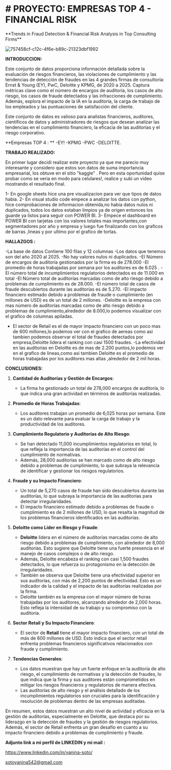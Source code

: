 

<h1> # PROYECTO: EMPRESAS TOP 4 - FINANCIAL RISK </h1>
**Trends in Fraud Detection & Financial Risk Analysis in Top Consulting Firms**

![757458cf-c12c-4f6e-b89c-21323dbf1992](https://github.com/user-attachments/assets/3713595e-70d1-4004-8e30-50182d4235f2)

**INTRODUCCION:**

Este conjunto de datos proporciona información detallada sobre la evaluación de riesgos financieros, las violaciones de cumplimiento y las tendencias de detección de fraudes en las 4 grandes firmas de consultoría: Ernst & Young (EY), PwC, Deloitte y KPMG, de 2020 a 2025. Captura métricas clave como el número de encargos de auditoría, los casos de alto riesgo, los casos de fraude detectados y las infracciones de cumplimiento. Además, explora el impacto de la IA en la auditoría, la carga de trabajo de los empleados y las puntuaciones de satisfacción del cliente.

Este conjunto de datos es valioso para analistas financieros, auditores, científicos de datos y administradores de riesgos que desean analizar las tendencias en el cumplimiento financiero, la eficacia de las auditorías y el riesgo corporativo.

**Empresas TOP 4 : **
-EY!
-KPMG
-PWC
-DELOITTE.

**TRABAJO REALIZADO:**

En primer lugar decidi realizar este proyecto ya que me parecio muy interesante y considero que estos son datos de suma importancia empresarial,  los obtuve en el sitio "kaggle" .
Pero en esta oportunidad quise probar como se veria en modo para celulares!, realice y subi un video mostrando el resultado final.

1- En google sheets hice una pre visualizacion para ver que tipos de datos habia.
2- En visual studio code empece a analizar los datos con python, hice comprobaciones de informacion obtenida,no habia datos nulos ni duplicados, todos los datos estaban limpios ya de origen entonces los guarde ya listos para seguir con POWER BI.
3- Empece el dashboard en POWER BI con tarjetas con los valores totales mas importantes,con segmentadores por año y empresa y luego fue finalizando con los graficos de barras ,lineas y por ultimo por el grafico de tortas.

**HALLAZGOS :**

-La base de datos Contiene 100 filas y 12 columnas
-Los datos que tenemos son del año 2020 al 2025.
-No hay valores nulos ni duplicados.
-El Número de encargos de auditoría gestionados por la firma es de 278.000
-El promedio de horas trabajadas por semana por los auditores es de 6.025 .
-El número total de incumplimientos regulatorios detectados es de 11.000 en total
-El Número total de auditorías marcadas como de alto riesgo debido a problemas de cumplimiento es de 28.000.
-El número total de casos de fraude descubiertos durante las auditorías es de 5.270.
-El impacto financiero estimado debido a problemas de fraude o cumplimiento (en millones de USD) es de un total de 2 millones.
-Deloitte es la empresa con mas número de auditorías marcadas como de alto riesgo debido a problemas de cumplimiento,alrededor de 8.000,lo podemos visualizar con el grafico de columnas apiladas.
- El sector de Retail es el de mayor impacto financiero con un poco mas de 600 millones,lo podemos ver con el grafico de aereas como asi tambien podemos observar el total de fraudes detectados por empresa,Deloitte lidera el ranking con casi 1500 fraudes.
-La efectividad en las auditorias en Deloitte es de mas de 2.200 puntos,lo podemos ver en el grafico de lineas,como asi tambien Deloitte es el promedio de horas trabajadas por los auditores mas altas ,alrededor de 2 mil horas.

**CONCLUSIONES:**


1. **Cantidad de Auditorías y Gestión de Encargos**:
   - La firma ha gestionado un total de 278,000 encargos de auditoría, lo que indica una gran actividad en términos de auditorías realizadas.

2. **Promedio de Horas Trabajadas**:
   - Los auditores trabajan un promedio de 6,025 horas por semana. Este es un dato relevante para evaluar la carga de trabajo y la productividad de los auditores.

3. **Cumplimiento Regulatorio y Auditorías de Alto Riesgo**:
   - Se han detectado 11,000 incumplimientos regulatorios en total, lo que refleja la importancia de las auditorías en el control del cumplimiento de normativas.
   - Además, 28,000 auditorías se han marcado como de alto riesgo debido a problemas de cumplimiento, lo que subraya la relevancia de identificar y gestionar los riesgos regulatorios.

4. **Fraude y su Impacto Financiero**:
   - Un total de 5,270 casos de fraude han sido descubiertos durante las auditorías, lo que subraya la importancia de las auditorías para detectar irregularidades.
   - El impacto financiero estimado debido a problemas de fraude o cumplimiento es de 2 millones de USD, lo que resalta la magnitud de los problemas financieros identificados en las auditorías.

5. **Deloitte como Líder en Riesgo y Fraude**:
   - **Deloitte** lidera en el número de auditorías marcadas como de alto riesgo debido a problemas de cumplimiento, con alrededor de 8,000 auditorías. Esto sugiere que Deloitte tiene una fuerte presencia en el manejo de casos complejos o de alto riesgo.
   - Además, Deloitte encabeza el ranking con casi 1,500 fraudes detectados, lo que refuerza su protagonismo en la detección de irregularidades.
   - También se observa que Deloitte tiene una efectividad superior en sus auditorías, con más de 2,200 puntos de efectividad. Esto es un indicador de la calidad y el impacto de las auditorías realizadas por la firma.
   - Deloitte también es la empresa con el mayor número de horas trabajadas por los auditores, alcanzando alrededor de 2,000 horas. Esto refleja la intensidad de su trabajo y su compromiso con la auditoría.

6. **Sector Retail y Su Impacto Financiero**:
   - El sector de **Retail** tiene el mayor impacto financiero, con un total de más de 600 millones de USD. Esto indica que el sector retail enfrenta problemas financieros significativos relacionados con fraude y cumplimiento.
   
7. **Tendencias Generales**:
   - Los datos muestran que hay un fuerte enfoque en la auditoría de alto riesgo, el cumplimiento de normativas y la detección de fraudes, lo que indica que la firma y sus auditores están comprometidos en mitigar los riesgos financieros y regulatorios de manera efectiva.
   - Las auditorías de alto riesgo y el análisis detallado de los incumplimientos regulatorios son cruciales para la identificación y resolución de problemas dentro de las empresas auditadas.

En resumen, estos datos muestran un alto nivel de actividad y eficacia en la gestión de auditorías, especialmente en Deloitte, que destaca por su liderazgo en la detección de fraudes y la gestión de riesgos regulatorios. Además, el sector de Retail enfrenta un gran desafío en cuanto a su impacto financiero debido a problemas de cumplimiento y fraude.


**Adjunto link a mi perfil de LINKEDIN y mi mail :**

https://www.linkedin.com/in/yanina-soto/

sotoyanina542@gmail.com


